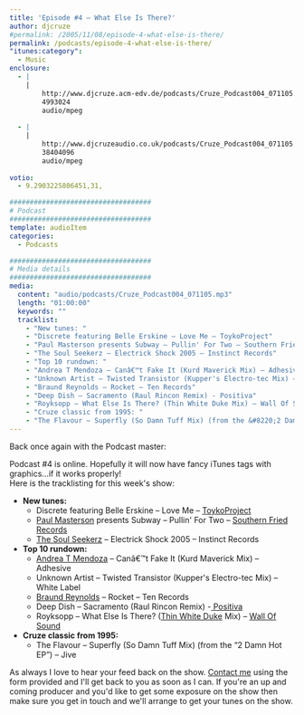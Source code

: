 ```yaml
---
title: 'Episode #4 – What Else Is There?'
author: djcruze
#permalink: /2005/11/08/episode-4-what-else-is-there/
permalink: /podcasts/episode-4-what-else-is-there/
"itunes:category":
  - Music
enclosure:
  - |
    |
        http://www.djcruze.acm-edv.de/podcasts/Cruze_Podcast004_071105.mp3
        4993024
        audio/mpeg
        
  - |
    |
        http://www.djcruzeaudio.co.uk/podcasts/Cruze_Podcast004_071105.mp3
        38404096
        audio/mpeg
        
votio:
  - 9.2903225806451,31,

###################################
# Podcast
###################################
template: audioItem
categories:
  - Podcasts

###################################
# Media details
###################################
media:
  content: "audio/podcasts/Cruze_Podcast004_071105.mp3"
  length: "01:00:00"
  keywords: ""
  tracklist:
    - "New tunes: "
    - "Discrete featuring Belle Erskine – Love Me – ToykoProject"
    - "Paul Masterson presents Subway – Pullin' For Two – Southern Fried Records"
    - "The Soul Seekerz – Electrick Shock 2005 – Instinct Records"
    - "Top 10 rundown: "
    - "Andrea T Mendoza – Canâ€™t Fake It (Kurd Maverick Mix) – Adhesive"
    - "Unknown Artist – Twisted Transistor (Kupper's Electro-tec Mix) – White Label"
    - "Braund Reynolds – Rocket – Ten Records"
    - "Deep Dish – Sacramento (Raul Rincon Remix) - Positiva"
    - "Royksopp – What Else Is There? (Thin White Duke Mix) – Wall Of Sound"
    - "Cruze classic from 1995: "
    - "The Flavour – Superfly (So Damn Tuff Mix) (from the &#8220;2 Damn Hot EP&#8221;) – Jive"
---
```

Back once again with the Podcast master:

Podcast #4 is online. Hopefully it will now have fancy iTunes tags with graphics&#8230;if it works properly!  
Here is the tracklisting for this week's show:

  * **New tunes:** 
      * Discrete featuring Belle Erskine – Love Me – [ToykoProject][3]
      * [Paul Masterson][4] presents Subway – Pullin' For Two – [Southern Fried Records][5]
      * [The Soul Seekerz][6] – Electrick Shock 2005 – Instinct Records
  * **Top 10 rundown:** 
      * [Andrea T Mendoza][7] – Canâ€™t Fake It (Kurd Maverick Mix) – Adhesive
      * Unknown Artist – Twisted Transistor (Kupper's Electro-tec Mix) – White Label
      * [Braund Reynolds][8] – Rocket – Ten Records
      * Deep Dish – Sacramento (Raul Rincon Remix) -[ Positiva][9]
      * Royksopp – What Else Is There? ([Thin White Duke][10] Mix) – [Wall Of Sound][11]
  * **Cruze classic from 1995:** 
      * The Flavour – Superfly (So Damn Tuff Mix) (from the &#8220;2 Damn Hot EP&#8221;) – Jive

As always I love to hear your feed back on the show. [Contact me][12] using the form provided and I'll get back to you as soon as I can. If you're an up and coming producer and you'd like to get some exposure on the show then make sure you get in touch and we'll arrange to get your tunes on the show.

 [1]: http://www.djcruzeaudio.co.uk/podcasts/Cruze_Podcast004_071105.mp3
 [2]: http://www.djcruze.co.uk/cms/podcasts/feed/rss2
 [3]: http://www.tokyoproject.com
 [4]: http://www.paulmasterson.com/
 [5]: http://www.southernfriedrecords.com/
 [6]: http://www.soulseekerz.com/
 [7]: http://www.andreatmendoza.com/
 [8]: http://www.placidhouse.co.uk/
 [9]: http://www.positivarecords.com
 [10]: http://www.zootwoman.com/
 [11]: http://www.wallofsound.net/
 [12]: http://www.djcruze.co.uk/cms/contact/